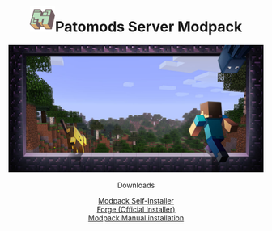 <br />
<header>
<h1><img src="minecraft-logo.png" alt="Logo" width="50" height="50">Patomods Server Modpack</h1>
  <img src="pmp-hero-minecraft.jpg" alt="Minecraft"><br />
<p>Downloads</p>
  <a href="Modpack-Installer.exe">Modpack Self-Installer</a><br />
  <a href="forge.exe">Forge (Official Installer)</a><br />
  <a href="Modpack-files">Modpack Manual installation</a><br />
</header>

